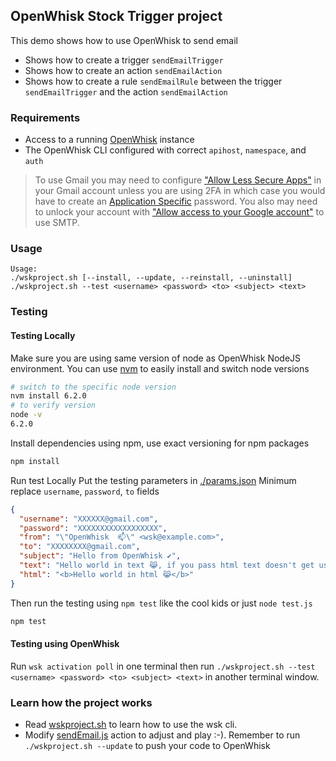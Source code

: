 ## OpenWhisk Stock Trigger project
  This demo shows how to use OpenWhisk to send email 
  - Shows how to create a trigger `sendEmailTrigger`
  - Shows how to create an action `sendEmailAction`
  - Shows how to create a rule `sendEmailRule` between the trigger `sendEmailTrigger` and the action `sendEmailAction`

### Requirements
  - Access to a running [OpenWhisk](https://github.com/openwhisk/openwhisk) instance
  - The OpenWhisk CLI configured with correct `apihost`, `namespace`, and `auth`

> To use Gmail you may need to configure ["Allow Less Secure Apps"](https://www.google.com/settings/security/lesssecureapps) in your Gmail account unless you are using 2FA in which case you would have to create an [Application Specific](https://security.google.com/settings/security/apppasswords) password. You also may need to unlock your account with ["Allow access to your Google account"](https://accounts.google.com/DisplayUnlockCaptcha) to use SMTP.

### Usage
  ```
  Usage: 
  ./wskproject.sh [--install, --update, --reinstall, --uninstall]
  ./wskproject.sh --test <username> <password> <to> <subject> <text>
  ```

### Testing

#### Testing Locally
  Make sure you are using same version of node as OpenWhisk NodeJS environment.
  You can use [nvm](https://github.com/creationix/nvm) to easily install and switch node versions
  
  ```bash
  # switch to the specific node version 
  nvm install 6.2.0
  # to verify version
  node -v
  6.2.0
  ```

  Install dependencies using npm, use exact versioning for npm packages
  ```bash
  npm install
  ```
  
  Run test Locally
  Put the testing parameters in [./params.json](./params.json)
  Minimum replace `username`, `password`, `to` fields
  ```json
  {
    "username": "XXXXXX@gmail.com",
    "password": "XXXXXXXXXXXXXXXXXX",
    "from": "\"OpenWhisk  📫\" <wsk@example.com>",
    "to": "XXXXXXXX@gmail.com",
    "subject": "Hello from OpenWhisk ✔",
    "text": "Hello world in text 😹, if you pass html text doesn't get use",
    "html": "<b>Hello world in html 😹</b>"
  }
  ```

  Then run the testing using `npm test` like the cool kids or just `node test.js`
  ```bash
  npm test
  ```

#### Testing using OpenWhisk
  Run `wsk activation poll` in one terminal then run `./wskproject.sh --test <username> <password> <to> <subject> <text>` in another terminal window.

### Learn how the project works
  - Read [wskproject.sh](./wskproject.sh) to learn how to use the wsk cli.
  - Modify [sendEmail.js](./sendEmail.js) action to adjust and play :-). Remember to run `./wskproject.sh --update` to push your code to OpenWhisk
